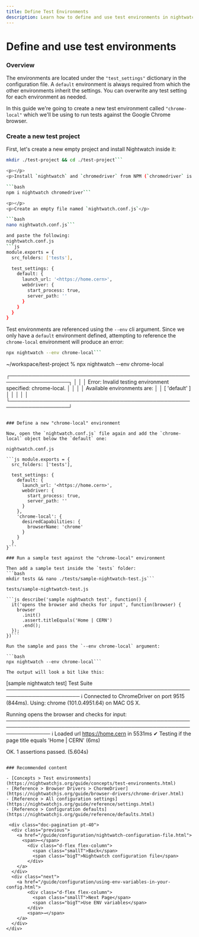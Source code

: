 ```yaml
---
title: Define Test Environments
description: Learn how to define and use test environments in nightwatch
---
```


# Define and use test environments

### Overview

The environments are located under the `"test_settings"` dictionary in the configuration file. A `default` environment is always required from which the other environments inherit the settings. You can overwrite any test setting for each environment as needed.

In this guide we're going to create a new test environment called `"chrome-local"` which we'll be using to run tests against the Google Chrome browser.

### Create a new test project

<p></p>
<p>First, let's create a new empty project and install Nightwatch inside it:</p>

```bash
mkdir ./test-project && cd ./test-project```

<p></p>
<p>Install `nightwatch` and `chromedriver` from NPM (`chromedriver` is the W3C WebDriver implementation for running tests in the Google Chrome browser):</p>

```bash
npm i nightwatch chromedriver```

<p></p>
<p>Create an empty file named `nightwatch.conf.js`</p>

```bash
nano nightwatch.conf.js```

and paste the following:
nightwatch.conf.js
```js
module.exports = {
  src_folders: ['tests'],

  test_settings: {
    default: {
      launch_url: '<https://home.cern>',
      webdriver: {
        start_process: true,
        server_path: ''
      }
    }
  }
}
```

Test environments are referenced using the `--env` cli argument. Since we only have a `default` environment defined, attempting to reference the `chrome-local` environment will produce an error:

```bash
npx nightwatch --env chrome-local```

```

~/workspace/test-project % npx nightwatch --env chrome-local

┌──────────────────────────────────────────────────────────────────┐
│                                                                  │
│    Error: Invalid testing environment specified: chrome-local.   │
│                                                                  │
│     Available environments are:                                  │
│     [ 'default' ]                                                │
│                                                                  │
│                                                                  │
└──────────────────────────────────────────────────────────────────┘

```

### Define a new "chrome-local" environment

Now, open the `nightwatch.conf.js` file again and add the `chrome-local` object below the `default` one:

nightwatch.conf.js

```js module.exports = {
  src_folders: ['tests'],

  test_settings: {
    default: {
      launch_url: '<https://home.cern>',
      webdriver: {
        start_process: true,
        server_path: ''
      }
    },
    'chrome-local': {
      desiredCapabilities: {
        browserName: 'chrome'
      }
    }
  }
}```

### Run a sample test against the "chrome-local" environment

Then add a sample test inside the `tests` folder:
```bash
mkdir tests && nano ./tests/sample-nightwatch-test.js```

tests/sample-nightwatch-test.js

```js describe('sample nightwatch test', function() {
  it('opens the browser and checks for input', function(browser) {
    browser
      .init()
      .assert.titleEquals('Home | CERN')
      .end();
  });
})```

Run the sample and pass the `--env chrome-local` argument:

```bash
npx nightwatch --env chrome-local```

The output will look a bit like this:

```

[sample nightwatch test] Test Suite
──────────────────────────────────────────────────────────────────────
ℹ Connected to ChromeDriver on port 9515 (844ms).
  Using: chrome (101.0.4951.64) on MAC OS X.

  Running opens the browser and checks for input:
────────────────────────────────────────────────────────────────────────────────────────────────────────────────
  ℹ Loaded url <https://home.cern> in 5531ms
  ✔ Testing if the page title equals 'Home | CERN' (6ms)

OK. 1 assertions passed. (5.604s)

```

### Recommended content

- [Concepts > Test environments](https://nightwatchjs.org/guide/concepts/test-environments.html)
- [Reference > Browser Drivers > ChormeDriver](https://nightwatchjs.org/guide/browser-drivers/chrome-driver.html)
- [Reference > All configuration settings](https://nightwatchjs.org/guide/reference/settings.html)
- [Reference > Configuration defaults](https://nightwatchjs.org/guide/reference/defaults.html)

 <div class="doc-pagination pt-40">
  <div class="previous">
    <a href="/guide/configuration/nightwatch-configuration-file.html">
      <span>←</span>
        <div class="d-flex flex-column">
          <span class="smallT">Back</span>
          <span class="bigT">Nightwatch configuration file</span>
        </div>
    </a>
  </div>
  <div class="next">
    <a href="/guide/configuration/using-env-variables-in-your-config.html">
        <div class="d-flex flex-column">
          <span class="smallT">Next Page</span>
          <span class="bigT">Use ENV variables</span>
        </div>
        <span>→</span>
    </a>
  </div>
</div>
